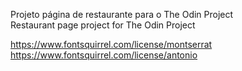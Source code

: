 Projeto página de restaurante para o The Odin Project  
Restaurant page project for The Odin Project  

https://www.fontsquirrel.com/license/montserrat  
https://www.fontsquirrel.com/license/antonio
